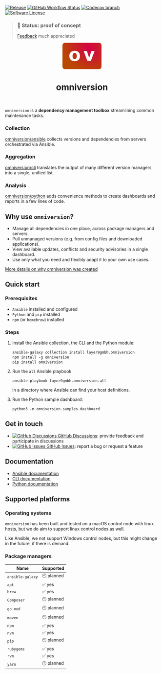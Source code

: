 [![Release](https://img.shields.io/github/v/release/omniversion/omniversion-cli.svg?style=for-the-badge)](https://github.com/omniversion/omniversion-cli/releases/latest)
[![GitHub Workflow Status](https://img.shields.io/github/workflow/status/omniversion/omniversion-cli/Upload%20code%20coverage?style=for-the-badge)](https://github.com/omniversion/omniversion-cli/actions?query=workflow%3A%22Upload%20code%20coverage%22)
[![Codecov branch](https://img.shields.io/codecov/c/github/omniversion/omniversion/main.svg?style=for-the-badge&token=X126WJ5IU4)](https://codecov.io/gh/omniversion/omniversion)
[![Software License](https://img.shields.io/badge/license-AGPL--3.0-green.svg?style=for-the-badge)](/LICENSE)


> ### 🚧 **Status: proof of concept**
> [Feedback](https://github.com/omniversion/omniversion/discussions/1) much appreciated


<!--suppress HtmlDeprecatedAttribute -->
<div align="center">
    <img src="docs/assets/omniversion.png" width="128" height="86" alt="omniversion logo" />
    <h1 align="center">omniversion</h1>
    <br />
</div>

`omniversion` is a **dependency management toolbox** streamlining common maintenance tasks.

### Collection
[omniversion/ansible](ansible) collects versions and dependencies from servers orchestrated via Ansible.

### Aggregation
[omniversion/cli](cli) translates the output of many different version managers into a single, unified list.

### Analysis
[omniversion/python](python) adds convenience methods to create dashboards and reports in a few lines of code.

## Why use `omniversion`?

* Manage all dependencies in one place, across package managers and servers.
* Pull unmanaged versions (e.g. from config files and downloaded applications).
* View available updates, conflicts and security advisories in a single dashboard.
* Use only what you need and flexibly adapt it to your own use cases.

[More details on why omniversion was created](docs/WHY.md)

## Quick start

### Prerequisites
* `Ansible` installed and configured
* `Python` and `pip` installed
* `npm` (or `homebrew`) installed

### Steps

1. Install the Ansible collection, the CLI and the Python module:
    ```shell
    ansible-galaxy collection install layer9gmbh.omniversion
    npm install -g omniversion
    pip install omniversion
    ```


2. Run the `all` Ansible playbook
    ```shell
    ansible-playbook layer9gmbh.omniversion.all
    ```
    in a directory where Ansible can find your host definitions.


3. Run the Python sample dashboard:
    ```shell
    python3 -m omniversion.samples.dashboard
    ```

## Get in touch

- [<img alt="GitHub Discussions" src="https://icongr.am/octicons/heart-fill.svg?color=808080&amp;size=10"/> GitHub Discussions](https://github.com/omniversion/omniversion/discussions/1): provide feedback and participate in discussions
- [<img alt="GitHub Issues" src="https://icongr.am/octicons/mark-github.svg?color=808080&amp;size=10"/> GitHub Issues](https://github.com/omniversion/omniversion/issues): report a bug or request a feature

## Documentation

* [Ansible documentation](ansible/README.md)
* [CLI documentation](https://pkg.go.dev/github.com/omniversion/omniversion/cli)
* [Python documentation](https://omniversion.github.io/omniversion/python/omniversion/)

## Supported platforms

### Operating systems

`omniversion` has been built and tested on a macOS control node with linux hosts, but we do aim to support linux control nodes as well.

Like Ansible, we not support Windows control nodes, but this might change in the future, if there is demand.

### Package managers

| Name             | Supported  |
|------------------|------------|
| `ansible-galaxy` | 🕙 planned |
| `apt`            | ✅ yes      |
| `brew`           | ✅ yes      |
| `Composer`       | 🕙 planned |
| `go mod`         | 🕙 planned |
| `maven`          | 🕙 planned |
| `npm`            | ✅ yes      |
| `nvm`            | ✅ yes      |
| `pip`            | 🕙 planned |
| `rubygems`       | ✅ yes      |
| `rvm`            | ✅ yes      |
| `yarn`           | 🕙 planned |
